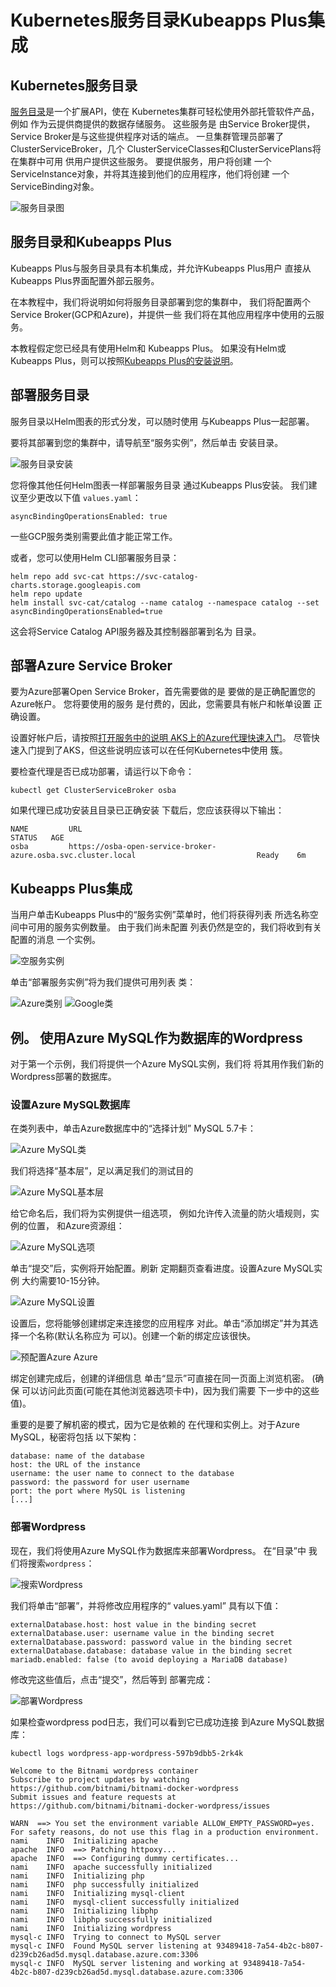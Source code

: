 # Kubernetes服务目录Kubeapps Plus集成

## Kubernetes服务目录

[服务目录](https://svc-cat.io/)是一个扩展API，使在
Kubernetes集群可轻松使用外部托管软件产品，例如
作为云提供商提供的数据存储服务。 这些服务是
由Service Broker提供，Service Broker是与这些提供程序对话的端点。
一旦集群管理员部署了ClusterServiceBroker，几个
ClusterServiceClasses和ClusterServicePlans将在集群中可用
供用户提供这些服务。 要提供服务，用户将创建
一个ServiceInstance对象，并将其连接到他们的应用程序，他们将创建
一个ServiceBinding对象。

![服务目录图](../img/service-catalog-diagram.png)

## 服务目录和Kubeapps Plus

Kubeapps Plus与服务目录具有本机集成，并允许Kubeapps Plus用户
直接从Kubeapps Plus界面配置外部云服务。

在本教程中，我们将说明如何将服务目录部署到您的集群中，
我们将配置两个Service Broker(GCP和Azure)，并提供一些
我们将在其他应用程序中使用的云服务。

本教程假定您已经具有使用Helm和
Kubeapps Plus。 如果没有Helm或Kubeapps Plus，则可以按照[Kubeapps Plus的安装说明](getting-started.md)。

## 部署服务目录

服务目录以Helm图表的形式分发，可以随时使用
与Kubeapps Plus一起部署。

要将其部署到您的集群中，请导航至“服务实例”，然后单击
安装目录。

![服务目录安装](../img/install-service-catalog.png)

您将像其他任何Helm图表一样部署服务目录
通过Kubeapps Plus安装。 我们建议至少更改以下值
`values.yaml`：

```
asyncBindingOperationsEnabled: true
```

一些GCP服务类别需要此值才能正常工作。

或者，您可以使用Helm CLI部署服务目录：

```
helm repo add svc-cat https://svc-catalog-charts.storage.googleapis.com
helm repo update
helm install svc-cat/catalog --name catalog --namespace catalog --set asyncBindingOperationsEnabled=true
```

这会将Service Catalog API服务器及其控制器部署到名为
目录。

## 部署Azure Service Broker

要为Azure部署Open Service Broker，首先需要做的是
要做的是正确配置您的Azure帐户。 您将要使用的服务
是付费的，因此，您需要具有帐户和帐单设置
正确设置。

设置好帐户后，请按照[打开服务中的说明
AKS上的Azure代理快速入门](https://github.com/Azure/open-service-broker-azure/blob/master/docs/quickstart-aks.md)。
尽管快速入门提到了AKS，但这些说明应该可以在任何Kubernetes中使用
簇。

要检查代理是否已成功部署，请运行以下命令：
```
kubectl get ClusterServiceBroker osba
```

如果代理已成功安装且目录已正确安装
下载后，您应该获得以下输出：

```
NAME         URL                                                                                     STATUS   AGE
osba         https://osba-open-service-broker-azure.osba.svc.cluster.local                           Ready    6m
```

## Kubeapps Plus集成

当用户单击Kubeapps Plus中的“服务实例”菜单时，他们将获得列表
所选名称空间中可用的服务实例数量。 由于我们尚未配置
列表仍然是空的，我们将收到有关配置的消息
一个实例。

![空服务实例](../img/service-instances-empty.png)

单击“部署服务实例”将为我们提供可用列表
类：

![Azure类别](../img/azure-classes.png)
![Google类](../img/google-classes.png)

## 例。 使用Azure MySQL作为数据库的Wordpress

对于第一个示例，我们将提供一个Azure MySQL实例，我们将
将其用作我们新的Wordpress部署的数据库。

### 设置Azure MySQL数据库

在类列表中，单击Azure数据库中的“选择计划”
MySQL 5.7卡：

![Azure MySQL类](../img/azure-mysql-class.png)

我们将选择“基本层”，足以满足我们的测试目的

![Azure MySQL基本层](../img/azure-basic-tier.png)

给它命名后，我们将为实例提供一组选项，
例如允许传入流量的防火墙规则，实例的位置，
和Azure资源组：

![Azure MySQL选项](../img/azure-mysql-options.png)

单击“提交”后，实例将开始配置。刷新
定期翻页查看进度。设置Azure MySQL实例
大约需要10-15分钟。

![Azure MySQL设置](../img/azure-mysql-provisioning.png)

设置后，您将能够创建绑定来连接您的应用程序
对此。单击“添加绑定”并为其选择一个名称(默认名称应为
可以)。创建一个新的绑定应该很快。

![预配置Azure Azure](../img/azure-mysql-provisioned.png)

绑定创建完成后，创建的详细信息
单击“显示”可直接在同一页面上浏览机密。 (确保
可以访问此页面(可能在其他浏览器选项卡中)，因为我们需要
下一步中的这些值)。

重要的是要了解机密的模式，因为它是依赖的
在代理和实例上。对于Azure MySQL，秘密将包括
以下架构：

```
database: name of the database
host: the URL of the instance
username: the user name to connect to the database
password: the password for user username
port: the port where MySQL is listening
[...]
```

### 部署Wordpress

现在，我们将使用Azure MySQL作为数据库来部署Wordpress。 在“目录”中
我们将搜索`wordpress`：

![搜索Wordpress](../img/search-wordpress.png)

我们将单击“部署”，并将修改应用程序的“ values.yaml”
具有以下值：

```
externalDatabase.host: host value in the binding secret
externalDatabase.user: username value in the binding secret
externalDatabase.password: password value in the binding secret
externalDatabase.database: database value in the binding secret
mariadb.enabled: false (to avoid deploying a MariaDB database)
```

修改完这些值后，点击“提交”，然后等到
部署完成：

![部署Wordpress](../img/wordpress-deployed.png)

如果检查wordpress pod日志，我们可以看到它已成功连接
到Azure MySQL数据库：

```
kubectl logs wordpress-app-wordpress-597b9dbb5-2rk4k

Welcome to the Bitnami wordpress container
Subscribe to project updates by watching https://github.com/bitnami/bitnami-docker-wordpress
Submit issues and feature requests at https://github.com/bitnami/bitnami-docker-wordpress/issues

WARN  ==> You set the environment variable ALLOW_EMPTY_PASSWORD=yes. For safety reasons, do not use this flag in a production environment.
nami    INFO  Initializing apache
apache  INFO  ==> Patching httpoxy...
apache  INFO  ==> Configuring dummy certificates...
nami    INFO  apache successfully initialized
nami    INFO  Initializing php
nami    INFO  php successfully initialized
nami    INFO  Initializing mysql-client
nami    INFO  mysql-client successfully initialized
nami    INFO  Initializing libphp
nami    INFO  libphp successfully initialized
nami    INFO  Initializing wordpress
mysql-c INFO  Trying to connect to MySQL server
mysql-c INFO  Found MySQL server listening at 93489418-7a54-4b2c-b807-d239cb26ad5d.mysql.database.azure.com:3306
mysql-c INFO  MySQL server listening and working at 93489418-7a54-4b2c-b807-d239cb26ad5d.mysql.database.azure.com:3306
```
